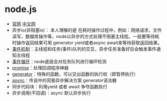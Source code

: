 # node.js
* [官网](https://nodejs.org/en/) [中文网](http://nodejs.cn/)
* 异步io(非阻塞io)： 本人理解的是 在耗时操作过程中，例如：网络请求，文件读写，数据库操作等，node以异步的方式处理不阻塞主线程。一般要等待耗时操作返回结果可用 generator yield或者async await来等待获取返回结果。
* [事件机制](http://www.ruanyifeng.com/blog/2014/10/event-loop.html)：主线程和任务(事件)队列的交互，异步任务准备好后会触发事件通知主线程
* [事件循环](https://www.cnblogs.com/jasonxuli/p/6074231.html)：node底层会对任务队列进行循环检测
* [promise](https://www.jianshu.com/p/063f7e490e9a)：处理回调程序神器
* [generator](http://www.ruanyifeng.com/blog/2015/04/generator.html)：特殊的函数，可以交出函数的执行权（即暂停执行）
* [async](http://www.ruanyifeng.com/blog/2015/05/async.html)：传说中的究极异步解决方案 generator语法糖
* 同步代码块：利用yield 或者 await 争夺函数执行
* 异步调用(不回调)：async 默认异步执行